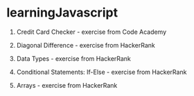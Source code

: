 # learningJavascript

1. Credit Card Checker - exercise from Code Academy

2. Diagonal Difference - exercise from HackerRank

3. Data Types - exercise from HackerRank

4. Conditional Statements: If-Else - exercise from HackerRank

5. Arrays - exercise from HackerRank
